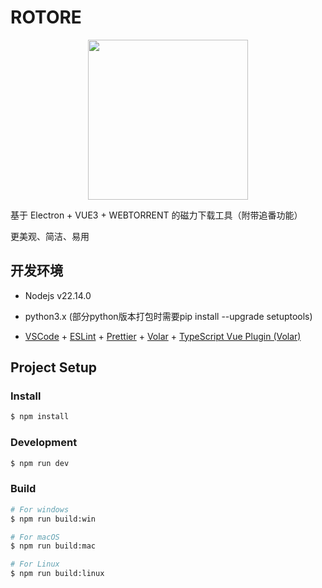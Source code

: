 <!--
 * @Author: chengp 3223961933@qq.com
 * @Date: 2025-03-14 08:36:44
 * @LastEditors: chengp 3223961933@qq.com
 * @LastEditTime: 2025-03-24 14:52:47
 * @FilePath: \ElectronTorrent\README.md
 * @Description: 这是默认设置,请设置`customMade`, 打开koroFileHeader查看配置 进行设置: https://github.com/OBKoro1/koro1FileHeader/wiki/%E9%85%8D%E7%BD%AE
-->

# ROTORE

<div align=center>
	<img src="https://github.com/LinneRELLa/ElectronTorrent/blob/main/resources/icon.png" style="width:256px;height:256px;"/>
</div>

基于 Electron + VUE3 + WEBTORRENT 的磁力下载工具（附带追番功能）

更美观、简洁、易用

## 开发环境

- Nodejs v22.14.0
- python3.x (部分python版本打包时需要pip install --upgrade setuptools)

- [VSCode](https://code.visualstudio.com/) + [ESLint](https://marketplace.visualstudio.com/items?itemName=dbaeumer.vscode-eslint) + [Prettier](https://marketplace.visualstudio.com/items?itemName=esbenp.prettier-vscode) + [Volar](https://marketplace.visualstudio.com/items?itemName=Vue.volar) + [TypeScript Vue Plugin (Volar)](https://marketplace.visualstudio.com/items?itemName=Vue.vscode-typescript-vue-plugin)

## Project Setup

### Install

```bash
$ npm install
```

### Development

```bash
$ npm run dev
```

### Build

```bash
# For windows
$ npm run build:win

# For macOS
$ npm run build:mac

# For Linux
$ npm run build:linux
```
